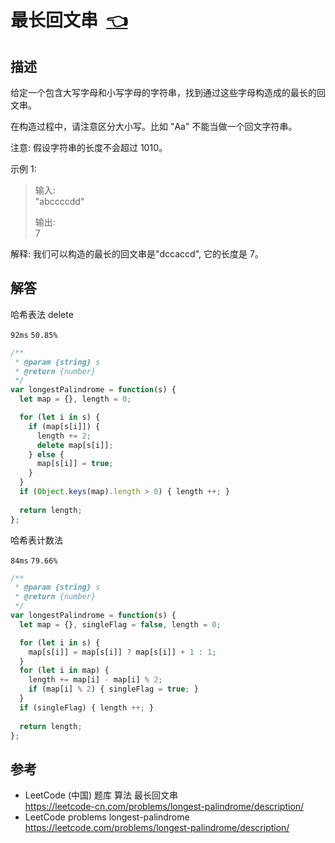 # <a id="longestPalindrome"></a>最长回文串&nbsp;&nbsp;[:point_left:][readme.problemSet.algorithm.longestPalindrome] #

## 描述 ##

给定一个包含大写字母和小写字母的字符串，找到通过这些字母构造成的最长的回文串。

在构造过程中，请注意区分大小写。比如 "Aa" 不能当做一个回文字符串。

注意:
假设字符串的长度不会超过 1010。

示例 1:

> 输入:  
> "abccccdd"
>
> 输出:  
> 7

解释:
我们可以构造的最长的回文串是"dccaccd", 它的长度是 7。

## 解答 ##

哈希表法 delete

`92ms` `50.85%`

```javascript
/**
 * @param {string} s
 * @return {number}
 */
var longestPalindrome = function(s) {
  let map = {}, length = 0;

  for (let i in s) {
    if (map[s[i]]) {
      length += 2;
      delete map[s[i]];
    } else {
      map[s[i]] = true;
    }
  }
  if (Object.keys(map).length > 0) { length ++; }
  
  return length;
};
```

哈希表计数法

`84ms` `79.66%`

```javascript
/**
 * @param {string} s
 * @return {number}
 */
var longestPalindrome = function(s) {
  let map = {}, singleFlag = false, length = 0;

  for (let i in s) {
    map[s[i]] = map[s[i]] ? map[s[i]] + 1 : 1;
  }
  for (let i in map) {
    length += map[i] - map[i] % 2;
    if (map[i] % 2) { singleFlag = true; } 
  }
  if (singleFlag) { length ++; }
  
  return length;
};
```

## 参考 ##

* LeetCode (中国) 题库 算法 最长回文串  
  <https://leetcode-cn.com/problems/longest-palindrome/description/>
* LeetCode problems longest-palindrome  
  <https://leetcode.com/problems/longest-palindrome/description/>

<!-- 链接 开始 -->
[readme.problemSet.algorithm.longestPalindrome]: ../../README.md#problemSet.algorithm.longestPalindrome "README"
<!-- 链接 结束 -->